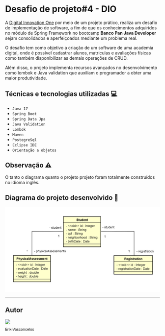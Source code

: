 # Desafio de projeto#4 - DIO

A [Digital Innovation One](https://web.dio.me) por meio de um projeto prático, realiza um desafio de implementação de software, a fim de que os conhecimentos adquiridos no módulo de Spring Framework  no bootcamp **Banco Pan Java Developer** sejam consolidados e aperfeiçoados mediante um problema real.

O desafio tem como objetivo a criação de um software de uma academia digital, onde é possível cadastrar alunos, matriculas e avaliações físicas como também disponibilizar as demais operações de CRUD.

Além disso, o projeto implementa recursos avançados no desenvolvimento como lombok  e Java validation que auxiliam o programador a obter uma maior produtividade. 

## Técnicas e tecnologias utilizadas :computer:

- ``Java 17``
- ``Spring Boot``
- ``Spring Data Jpa``
- ``Java Validation``
- ``Lombok``
- ``Maven``
- ``PostegreSql``
- ``Eclipse IDE``
- ``Orientação a objetos``

## Observação :warning:

O tanto o diagrama quanto o projeto projeto foram totalmente construídos no idioma inglês.

## Diagrama do projeto desenvolvido :pencil: 

![Diagrama de classes](https://github.com/Erik-Vasconcelos/DIO-desafio_projeto_spring-data-jpa/blob/master/diagram.png)



----

## Autor

[<img src="https://avatars.githubusercontent.com/u/99845118?v=4" width=115><br><sub>Erik Vasconcelos</sub>](https://github.com/Erik-Vasconcelos)  
